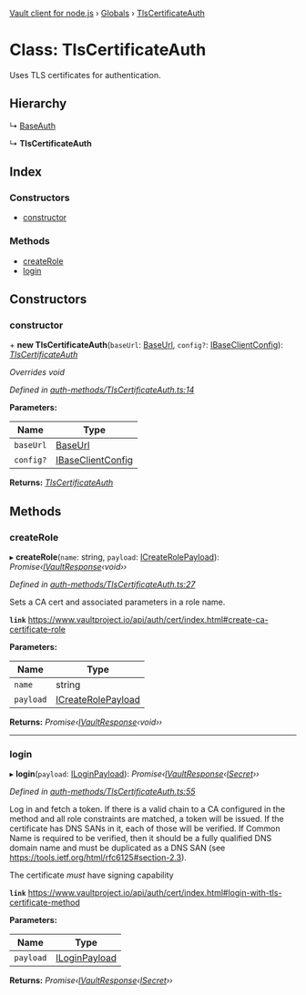 [Vault client for node.js](../README.md) › [Globals](../globals.md) › [TlsCertificateAuth](tlscertificateauth.md)

# Class: TlsCertificateAuth

Uses TLS certificates for authentication.

## Hierarchy

  ↳ [BaseAuth](baseauth.md)

  ↳ **TlsCertificateAuth**

## Index

### Constructors

* [constructor](tlscertificateauth.md#constructor)

### Methods

* [createRole](tlscertificateauth.md#createrole)
* [login](tlscertificateauth.md#login)

## Constructors

###  constructor

\+ **new TlsCertificateAuth**(`baseUrl`: [BaseUrl](../globals.md#baseurl), `config?`: [IBaseClientConfig](../interfaces/ibaseclientconfig.md)): *[TlsCertificateAuth](tlscertificateauth.md)*

*Overrides void*

*Defined in [auth-methods/TlsCertificateAuth.ts:14](https://github.com/theogravity/vault-tacular/blob/4b12cd9/src/auth-methods/TlsCertificateAuth.ts#L14)*

**Parameters:**

Name | Type |
------ | ------ |
`baseUrl` | [BaseUrl](../globals.md#baseurl) |
`config?` | [IBaseClientConfig](../interfaces/ibaseclientconfig.md) |

**Returns:** *[TlsCertificateAuth](tlscertificateauth.md)*

## Methods

###  createRole

▸ **createRole**(`name`: string, `payload`: [ICreateRolePayload](../globals.md#icreaterolepayload)): *Promise‹[IVaultResponse](../interfaces/ivaultresponse.md)‹void››*

*Defined in [auth-methods/TlsCertificateAuth.ts:27](https://github.com/theogravity/vault-tacular/blob/4b12cd9/src/auth-methods/TlsCertificateAuth.ts#L27)*

Sets a CA cert and associated parameters in a role name.

**`link`** https://www.vaultproject.io/api/auth/cert/index.html#create-ca-certificate-role

**Parameters:**

Name | Type |
------ | ------ |
`name` | string |
`payload` | [ICreateRolePayload](../globals.md#icreaterolepayload) |

**Returns:** *Promise‹[IVaultResponse](../interfaces/ivaultresponse.md)‹void››*

___

###  login

▸ **login**(`payload`: [ILoginPayload](../globals.md#iloginpayload)): *Promise‹[IVaultResponse](../interfaces/ivaultresponse.md)‹[ISecret](../interfaces/isecret.md)››*

*Defined in [auth-methods/TlsCertificateAuth.ts:55](https://github.com/theogravity/vault-tacular/blob/4b12cd9/src/auth-methods/TlsCertificateAuth.ts#L55)*

Log in and fetch a token. If there is a valid chain to a CA configured in the method and all
role constraints are matched, a token will be issued. If the certificate has DNS SANs in it,
each of those will be verified. If Common Name is required to be verified, then it should be
a fully qualified DNS domain name and must be duplicated as a DNS SAN
(see https://tools.ietf.org/html/rfc6125#section-2.3).

The certificate *must* have signing capability

**`link`** https://www.vaultproject.io/api/auth/cert/index.html#login-with-tls-certificate-method

**Parameters:**

Name | Type |
------ | ------ |
`payload` | [ILoginPayload](../globals.md#iloginpayload) |

**Returns:** *Promise‹[IVaultResponse](../interfaces/ivaultresponse.md)‹[ISecret](../interfaces/isecret.md)››*

